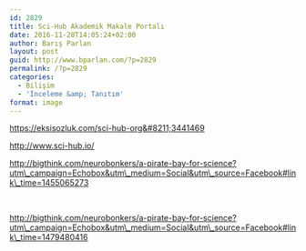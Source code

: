 ```yaml
---
id: 2829
title: Sci-Hub Akademik Makale Portalı
date: 2016-11-28T14:05:24+02:00
author: Barış Parlan
layout: post
guid: http://www.bparlan.com/?p=2829
permalink: /?p=2829
categories:
  - Bilişim
  - 'İnceleme &amp; Tanıtım'
format: image
---
```

<div class="ttr_start">
</div>

https://eksisozluk.com/sci-hub-org&#8211;3441469

http://www.sci-hub.io/

http://bigthink.com/neurobonkers/a-pirate-bay-for-science?utm\_campaign=Echobox&utm\_medium=Social&utm\_source=Facebook#link\_time=1455065273

&nbsp;

http://bigthink.com/neurobonkers/a-pirate-bay-for-science?utm\_campaign=Echobox&utm\_medium=Social&utm\_source=Facebook#link\_time=1479480416

<div class="ttr_end">
</div>
